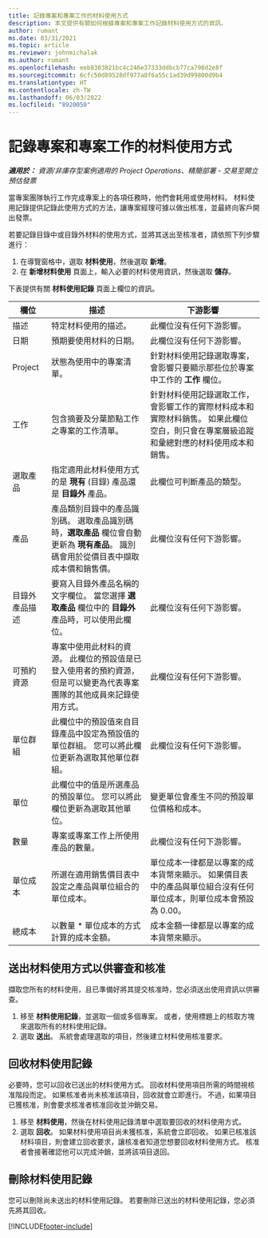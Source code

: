 ```yaml
---
title: 記錄專案和專案工作的材料使用方式
description: 本文提供有關如何根據專案和專案工作記錄材料使用方式的資訊。
author: rumant
ms.date: 03/31/2021
ms.topic: article
ms.reviewer: johnmichalak
ms.author: rumant
ms.openlocfilehash: eeb8303821bc4c246e37333ddbcb77ca798d2e8f
ms.sourcegitcommit: 6cfc50d89528df977a8f6a55c1ad39d99800d9b4
ms.translationtype: HT
ms.contentlocale: zh-TW
ms.lasthandoff: 06/03/2022
ms.locfileid: "8920050"
---
```

# <a name="record-material-usage-on-projects-and-project-tasks"></a>記錄專案和專案工作的材料使用方式

_**適用於：** 資源/非庫存型案例適用的 Project Operations、精簡部署 - 交易至開立預估發票_

當專案團隊執行工作完成專案上的各項任務時，他們會耗用或使用材料。 材料使用記錄提供記錄此使用方式的方法，讓專案經理可據以做出核准，並最終向客戶開出發票。 

若要記錄目錄中或目錄外材料的使用方式，並將其送出至核准者，請依照下列步驟進行： 

1. 在導覽窗格中，選取 **材料使用**，然後選取 **新增**。
2. 在 **新增材料使用** 頁面上，輸入必要的材料使用資訊，然後選取 **儲存**。

下表提供有關 **材料使用記錄** 頁面上欄位的資訊。 

| **欄位** | **描述** | **下游影響** |
| --- | --- | --- |
| 描述 | 特定材料使用的描述。 | 此欄位沒有任何下游影響。 |
| 日期 | 預期要使用材料的日期。 | 此欄位沒有任何下游影響。 |
| Project | 狀態為使用中的專案清單。 | 針對材料使用記錄選取專案，會影響只要顯示那些位於專案中工作的 **工作** 欄位。 |
| 工作​​ | 包含摘要及分葉節點工作之專案的工作清單。 | 針對材料使用記錄選取工作，會影響工作的實際材料成本和實際材料銷售。 如果此欄位空白，則只會在專案層級追蹤和彙總對應的材料使用成本和銷售。 |
| 選取產品 | 指定適用此材料使用方式的是 **現有** (目錄) 產品還是 **目錄外** 產品。 | 此欄位可判斷產品的類型。 |
| 產品 | 產品類別目錄中的產品識別碼。 選取產品識別碼時，**選取產品** 欄位會自動更新為 **現有產品**。 識別碼會用於從價目表中擷取成本價和銷售價。 | 此欄位沒有任何下游影響。 |
| 目錄外產品描述 | 要寫入目錄外產品名稱的文字欄位。 當您選擇 **選取產品** 欄位中的 **目錄外** 產品時，可以使用此欄位。| 此欄位沒有任何下游影響。 |
| 可預約資源| 專案中使用此材料的資源。 此欄位的預設值是已登入使用者的預約資源，但是可以變更為代表專案團隊的其他成員來記錄使用方式。 | 此欄位沒有任何下游影響。 |
| 單位群組 | 此欄位中的預設值來自目錄產品中設定為預設值的單位群組。 您可以將此欄位更新為選取其他單位群組。 | 此欄位沒有任何下游影響。 |
| 單位 | 此欄位中的值是所選產品的預設單位。 您可以將此欄位更新為選取其他單位。 | 變更單位會產生不同的預設單位價格和成本。 |
| 數量 | 專案或專案工作上所使用產品的數量。 | 此欄位沒有任何下游影響。 |
| 單位成本 | 所選在適用銷售價目表中設定之產品與單位組合的單位成本。 | 單位成本一律都是以專案的成本貨幣來顯示。 如果價目表中的產品與單位組合沒有任何單位成本，則單位成本會預設為 0.00。 |
| 總成本 | 以數量 \* 單位成本的方式計算的成本金額。| 成本金額一律都是以專案的成本貨幣來顯示。 |


## <a name="submit-material-usage-for-review-and-approval"></a>送出材料使用方式以供審查和核准 
擷取您所有的材料使用，且已準備好將其提交核准時，您必須送出使用資訊以供審查。

1. 移至 **材料使用記錄**，並選取一個或多個專案。 或者，使用標題上的核取方塊來選取所有的材料使用記錄。
2. 選取 **送出**。 系統會處理選取的項目，然後建立材料使用核准要求。

## <a name="recall-a-material-usage-log"></a>回收材料使用記錄

必要時，您可以回收已送出的材料使用方式。 回收材料使用項目所需的時間視核准階段而定。  如果核准者尚未核准該項目，回收就會立即進行。 不過，如果項目已獲核准，則會要求核准者核准回收並沖銷交易。

1. 移至 **材料使用**，然後在材料使用記錄清單中選取要回收的材料使用方式。
2. 選取 **回收**。 如果材料使用項目尚未獲核准，系統會立即回收。 如果已核准該材料項目，則會建立回收要求，讓核准者知道您想要回收材料使用方式。 核准者會接著確認他可以完成沖銷，並將該項目退回。

## <a name="delete-a-material-usage-log"></a>刪除材料使用記錄

您可以刪除尚未送出的材料使用記錄。 若要刪除已送出的材料使用記錄，您必須先將其回收。



[!INCLUDE[footer-include](../includes/footer-banner.md)]
